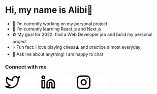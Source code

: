 # Hi, my name is Alibi👋

- 🔭 I’m currently working on my personal project
- 🌱 I’m currently learning React.js and Next.js
- ⚽️ My goal for 2022: find a Web Developer job and build my personal project
- ⚡ Fun fact: I love playing chess♟ and practice almost everyday
- 💬 Ask me about anything! I am happy to chat

### Connect with me

[![website](./assets/twitter-light.svg)](https://twitter.com/alibbism#gh-light-mode-only)
[![website](./assets/twitter-dark.svg)](https://twitter.com/codestackr#gh-dark-mode-only)
&nbsp;&nbsp;
[![website](./assets/linkedin-light.svg)](https://www.linkedin.com/in/alibimelis#gh-light-mode-only)
[![website](./assets/linkedin-dark.svg)](https://www.linkedin.com/in/alibimelis#gh-dark-mode-only)
&nbsp;&nbsp;
[![website](./assets/instagram-light.svg)](https://instagram.com/alibbismr#gh-light-mode-only)
[![website](./assets/instagram-dark.svg)](https://instagram.com/alibbism#gh-dark-mode-only)

[website]: https://github.com/AlibiMelis
